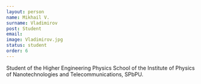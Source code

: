 ```yaml
---
layout: person
name: Mikhail V.
surname: Vladimirov
post: Student
email: 
image: Vladimirov.jpg
status: student
order: 6
---
```

Student of the Higher Engineering Physics School of the Institute of Physics
of Nanotechnologies and Telecommunications, SPbPU.